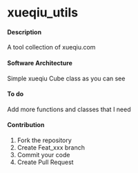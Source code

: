 # xueqiu_utils

#### Description
A tool collection of xueqiu.com

#### Software Architecture
Simple xueqiu Cube class as you can see

#### To do
Add more functions and classes that I need

#### Contribution

1.  Fork the repository
2.  Create Feat_xxx branch
3.  Commit your code
4.  Create Pull Request